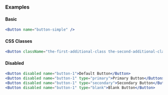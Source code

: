 ### Examples

#### Basic

```jsx
<Button name="button-simple" />
```


#### CSS Classes

```jsx
<Button className="the-first-additional-class the-second-additional-class" />
```


#### Disabled

```jsx
<Button disabled name="button-1">Default Button</Button>
<Button disabled name="button-1" type="primary">Primary Button</Button>
<Button disabled name="button-1" type="secondary">Secondary Button</Button>
<Button disabled name="button-1" type="blank">Blank Button</Button>
```
